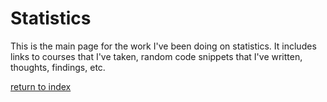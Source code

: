 # Statistics

This is the main page for the work I've been doing on statistics. It includes links to courses that I've taken, random code snippets that I've written, thoughts, findings, etc.

[return to index](./index.md)

